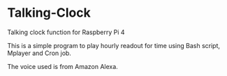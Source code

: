 # Talking-Clock
Talking clock function for Raspberry Pi 4

This is a simple program to play hourly readout for time using Bash script, Mplayer and Cron job. 

The voice used is from Amazon Alexa.
